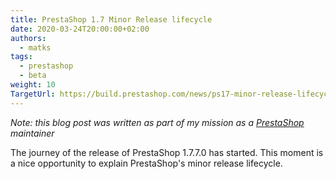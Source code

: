 ```yaml
---
title: PrestaShop 1.7 Minor Release lifecycle
date: 2020-03-24T20:00:00+02:00
authors:
  - matks
tags:
  - prestashop
  - beta
weight: 10
TargetUrl: https://build.prestashop.com/news/ps17-minor-release-lifecycle/
---
```


_Note: this blog post was written as part of my mission as a [PrestaShop](https://www.prestashop-project.org/) maintainer_

The journey of the release of PrestaShop 1.7.7.0 has started. This moment is a nice opportunity to explain PrestaShop's minor release lifecycle.

<!--more-->
